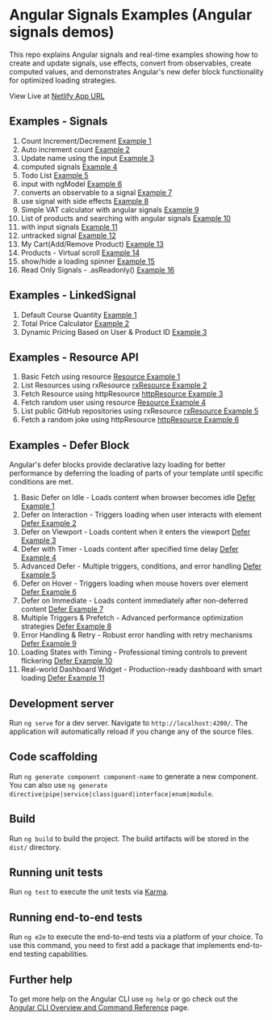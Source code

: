 # Angular Signals Examples (Angular signals demos)

This repo explains Angular signals and real-time examples showing how to create and update signals, use effects, convert from observables, create computed values, and demonstrates Angular's new defer block functionality for optimized loading strategies.

View Live at [Netlify App URL](https://angular-signal-examples.netlify.app/)

## Examples - Signals
1. Count Increment/Decrement [Example 1](https://angular-signal-examples.netlify.app/signal/signal-example1)
2. Auto increment count [Example 2](https://angular-signal-examples.netlify.app/signal/signal-example2)
3. Update name using the input [Example 3](https://angular-signal-examples.netlify.app/signal/signal-example3)
4. computed signals [Example 4](https://angular-signal-examples.netlify.app/signal/signal-example4)
5. Todo List [Example 5](https://angular-signal-examples.netlify.app/signal/signal-example5)
6. input with ngModel [Example 6](https://angular-signal-examples.netlify.app/signal/signal-example6)
7. converts an observable to a signal [Example 7](https://angular-signal-examples.netlify.app/signal/signal-example7)
8. use signal with side effects [Example 8](https://angular-signal-examples.netlify.app/signal/signal-example8)
9. Simple VAT calculator with angular signals [Example 9](https://angular-signal-examples.netlify.app/signal/signal-example9)
10. List of products and searching with angular signals [Example 10](https://angular-signal-examples.netlify.app/signal/signal-example10)
11. with input signals [Example 11](https://angular-signal-examples.netlify.app/signal/signal-example11)
12. untracked signal [Example 12](https://angular-signal-examples.netlify.app/signal/signal-example12)
13. My Cart(Add/Remove Product) [Example 13](https://angular-signal-examples.netlify.app/signal/signal-example13)
14. Products - Virtual scroll [Example 14](https://angular-signal-examples.netlify.app/signal/signal-example14)
15. show/hide a loading spinner [Example 15](https://angular-signal-examples.netlify.app/signal/signal-example15)
15. Read Only Signals - .asReadonly() [Example 16](https://angular-signal-examples.netlify.app/signal/signal-example16)



## Examples - LinkedSignal 
1. Default Course Quantity [Example 1](https://angular-signal-examples.netlify.app/linked-signal/example1)
2. Total Price Calculator [Example 2](https://angular-signal-examples.netlify.app/linked-signal/example2)
3.  Dynamic Pricing Based on User & Product ID  [Example 3](https://angular-signal-examples.netlify.app/linked-signal/example3)


## Examples - Resource API
1. Basic Fetch using resource [Resource Example 1](https://angular-signal-examples.netlify.app/resource-api/resource-api-example1)
2. List Resources using rxResource [rxResource Example 2](https://angular-signal-examples.netlify.app/resource-api/resource-api-example2)
3. Fetch Resource using httpResource [httpResource Example 3](https://angular-signal-examples.netlify.app/resource-api/resource-api-example3)
4. Fetch random user using resource [Resource Example 4](https://angular-signal-examples.netlify.app/resource-api/resource-api-example4)
5. List public GitHub repositories using rxResource [rxResource Example 5](https://angular-signal-examples.netlify.app/resource-api/resource-api-example5)
6. Fetch a random joke using httpResource [httpResource Example 6](https://angular-signal-examples.netlify.app/resource-api/resource-api-example6)

## Examples - Defer Block
Angular's defer blocks provide declarative lazy loading for better performance by deferring the loading of parts of your template until specific conditions are met.

1. Basic Defer on Idle - Loads content when browser becomes idle [Defer Example 1](https://angular-signal-examples.netlify.app/defer-block/defer-example1)
2. Defer on Interaction - Triggers loading when user interacts with element [Defer Example 2](https://angular-signal-examples.netlify.app/defer-block/defer-example2)
3. Defer on Viewport - Loads content when it enters the viewport [Defer Example 3](https://angular-signal-examples.netlify.app/defer-block/defer-example3)
4. Defer with Timer - Loads content after specified time delay [Defer Example 4](https://angular-signal-examples.netlify.app/defer-block/defer-example4)
5. Advanced Defer - Multiple triggers, conditions, and error handling [Defer Example 5](https://angular-signal-examples.netlify.app/defer-block/defer-example5)
6. Defer on Hover - Triggers loading when mouse hovers over element [Defer Example 6](https://angular-signal-examples.netlify.app/defer-block/defer-example6)
7. Defer on Immediate - Loads content immediately after non-deferred content [Defer Example 7](https://angular-signal-examples.netlify.app/defer-block/defer-example7)
8. Multiple Triggers & Prefetch - Advanced performance optimization strategies [Defer Example 8](https://angular-signal-examples.netlify.app/defer-block/defer-example8)
9. Error Handling & Retry - Robust error handling with retry mechanisms [Defer Example 9](https://angular-signal-examples.netlify.app/defer-block/defer-example9)
10. Loading States with Timing - Professional timing controls to prevent flickering [Defer Example 10](https://angular-signal-examples.netlify.app/defer-block/defer-example10)
11. Real-world Dashboard Widget - Production-ready dashboard with smart loading [Defer Example 11](https://angular-signal-examples.netlify.app/defer-block/defer-example11)

## Development server

Run `ng serve` for a dev server. Navigate to `http://localhost:4200/`. The application will automatically reload if you change any of the source files.

## Code scaffolding

Run `ng generate component component-name` to generate a new component. You can also use `ng generate directive|pipe|service|class|guard|interface|enum|module`.

## Build

Run `ng build` to build the project. The build artifacts will be stored in the `dist/` directory.

## Running unit tests

Run `ng test` to execute the unit tests via [Karma](https://karma-runner.github.io).

## Running end-to-end tests

Run `ng e2e` to execute the end-to-end tests via a platform of your choice. To use this command, you need to first add a package that implements end-to-end testing capabilities.

## Further help

To get more help on the Angular CLI use `ng help` or go check out the [Angular CLI Overview and Command Reference](https://angular.io/cli) page.
